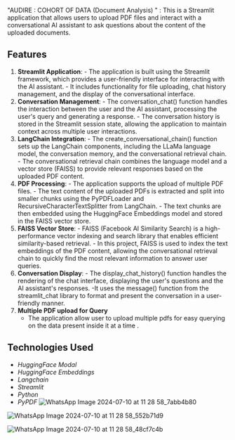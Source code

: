 

"AUDIRE : COHORT OF DATA (Document Analysis) " : This is a Streamlit application that allows users to upload PDF files and interact with a conversational AI assistant to ask questions about the content of the uploaded documents. 

## Features

  1. **Streamlit Application**:
    - The application is built using the Streamlit framework, which provides a user-friendly interface for interacting with the AI assistant.
    - It includes functionality for file uploading, chat history management, and the display of the conversational interface.
  2. **Conversation Management**:
    - The conversation_chat() function handles the interaction between the user and the AI assistant, processing the user's query and generating a response.
    - The conversation history is stored in the Streamlit session state, allowing the application to maintain context across multiple user interactions.
  3. **LangChain Integration**:
    - The create_conversational_chain() function sets up the LangChain components, including the LLaMa language model, the conversation memory, and the conversational retrieval chain.
    - The conversational retrieval chain combines the language model and a vector store (FAISS) to provide relevant responses based on the uploaded PDF content.
  4. **PDF Processing**:
    - The application supports the upload of multiple PDF files.
    - The text content of the uploaded PDFs is extracted and split into smaller chunks using the PyPDFLoader and RecursiveCharacterTextSplitter from LangChain.
    - The text chunks are then embedded using the HuggingFace Embeddings model and stored in the FAISS vector store.
  5. **FAISS Vector Store**:
    - FAISS (Facebook AI Similarity Search) is a high-performance vector indexing and search library that enables efficient similarity-based retrieval.
    - In this project, FAISS is used to index the text embeddings of the PDF content, allowing the conversational retrieval chain to quickly find the most relevant information to answer user queries.
  6. **Conversation Display**:
    - The display_chat_history() function handles the rendering of the chat interface, displaying the user's questions and the AI assistant's responses.
    -It uses the message() function from the streamlit_chat library to format and present the conversation in a user-friendly manner.
  7. **Multiple PDF upload for Query**
     - The application allow user to upload multiple pdfs for easy querying on the data present inside it at a time .  

 
## Technologies Used
  
- *HuggingFace Modal*
- *HuggingFace Embeddings*
- *Langchain*
- *Streamlit*
- *Python*
- *PyPDF*
![WhatsApp Image 2024-07-10 at 11 28 58_7abb4b80](https://github.com/SatyajeetPatra-11/AUDIRE_Document_Analysis/assets/117520211/82bb02d1-81ba-4cfc-9911-67a2eae2f025)

![WhatsApp Image 2024-07-10 at 11 28 58_552b71d9](https://github.com/SatyajeetPatra-11/AUDIRE_Document_Analysis/assets/117520211/5a8f145c-f6ea-4218-9569-161a5e8436e4)

![WhatsApp Image 2024-07-10 at 11 28 58_48cf7c4b](https://github.com/SatyajeetPatra-11/AUDIRE_Document_Analysis/assets/117520211/8b50df96-e77a-4091-b67c-24846077feae)
